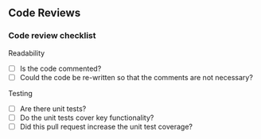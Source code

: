 ## Code Reviews

### Code review checklist 

Readability

- [ ] Is the code commented?
- [ ] Could the code be re-written so that the comments are not necessary?

Testing

- [ ] Are there unit tests?
- [ ] Do the unit tests cover key functionality? 
- [ ] Did this pull request increase the unit test coverage?
